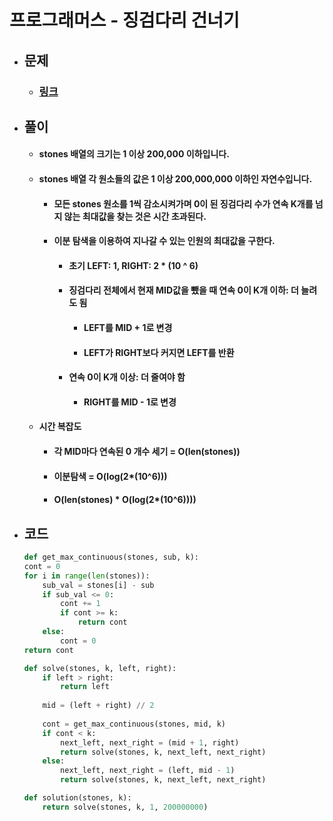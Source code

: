 # 프로그래머스 - 징검다리 건너기

- ## 문제
    - ### [링크](https://school.programmers.co.kr/learn/courses/30/lessons/64062)

- ## 풀이
    - #### stones 배열의 크기는 1 이상 200,000 이하입니다.

    - #### stones 배열 각 원소들의 값은 1 이상 200,000,000 이하인 자연수입니다.
        - #### 모든 stones 원소를 1씩 감소시켜가며 0이 된 징검다리 수가 연속 K개를 넘지 않는 최대값을 찾는 것은 시간 초과된다.

        - #### 이분 탐색을 이용하여 지나갈 수 있는 인원의 최대값을 구한다.
            - #### 초기 LEFT: 1, RIGHT: 2 * (10 ^ 6)
            - #### 징검다리 전체에서 현재 MID값을 뺐을 때 연속 0이 K개 이하: 더 늘려도 됨
                - #### LEFT를 MID + 1로 변경
                - #### LEFT가 RIGHT보다 커지면 LEFT를 반환
            - #### 연속 0이 K개 이상: 더 줄여야 함
                - #### RIGHT를 MID - 1로 변경

    - #### 시간 복잡도
        - #### 각 MID마다 연속된 0 개수 세기 = O(len(stones))
        - #### 이분탐색 = O(log(2*(10^6)))
        - #### O(len(stones) * O(log(2*(10^6))))

- ## 코드
    ```python
    def get_max_continuous(stones, sub, k):
    cont = 0
    for i in range(len(stones)):
        sub_val = stones[i] - sub
        if sub_val <= 0:
            cont += 1
            if cont >= k:
                return cont
        else:
            cont = 0
    return cont

    def solve(stones, k, left, right):
        if left > right:
            return left
        
        mid = (left + right) // 2      
        
        cont = get_max_continuous(stones, mid, k)
        if cont < k:
            next_left, next_right = (mid + 1, right)
            return solve(stones, k, next_left, next_right)
        else:
            next_left, next_right = (left, mid - 1)
            return solve(stones, k, next_left, next_right)

    def solution(stones, k):
        return solve(stones, k, 1, 200000000)   
    ```